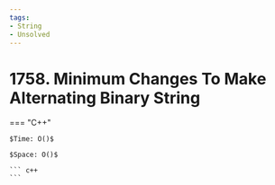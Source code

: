 ```yaml
---
tags:
- String
- Unsolved
---
```



# 1758. Minimum Changes To Make Alternating Binary String

=== "C++"

    $Time: O()$

    $Space: O()$

    ``` c++
    ```